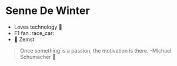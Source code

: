 # Senne De Winter

- Loves technology :floppy_disk:
- F1 fan :race_car:
- :house_with_garden: Zemst

> Once something is a passion, the motivation is there. -Michael Schumacher :goat: